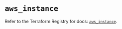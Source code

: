 # `aws_instance`

Refer to the Terraform Registry for docs: [`aws_instance`](https://registry.terraform.io/providers/hashicorp/aws/6.4.0/docs/resources/instance).
